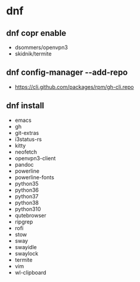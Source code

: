 # dnf
## dnf copr enable
- dsommers/openvpn3
- skidnik/termite
## dnf config-manager --add-repo
- https://cli.github.com/packages/rpm/gh-cli.repo
## dnf install
- emacs
- gh
- git-extras
- i3status-rs
- kitty
- neofetch
- openvpn3-client
- pandoc
- powerline
- powerline-fonts
- python35
- python36
- python37
- python38
- python310
- qutebrowser
- ripgrep
- rofi
- stow
- sway
- swayidle
- swaylock
- termite
- vim
- wl-clipboard
